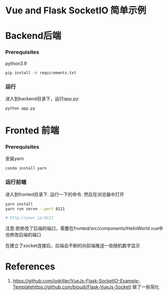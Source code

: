 # Vue and Flask SocketIO 简单示例

# Backend后端

### Prerequisites

python3.9

`pip install -r requirements.txt`

### 运行

进入到backend目录下，运行app.py:

```bash
python app.py
```

# Fronted 前端

### Prerequisites

安装yarn

```
conda install yarn
```

### 运行前端

进入到fronted目录下. 运行一下的命令. 然后在浏览器中打开

```bash
yarn install
yarn run serve --port 8111

# http://your_ip:8111
```

注意:若修改了后端的端口，需要在fronted/src/components/HelloWorld.vue中也修改后端的端口

在建立了socket连接后，后端会不断的向前端推送一些随机数字显示




# References

1. https://github.com/iodriller/VueJs-Flask-SocketIO-Example-Templatehttps://github.com/bioudi/Flask-VueJs-SocketI
   做了一些简化
